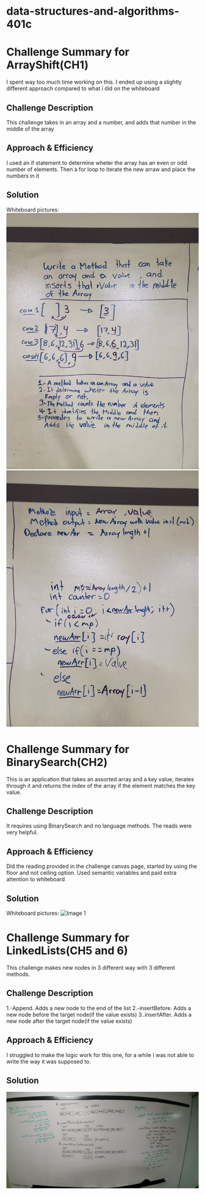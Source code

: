 # data-structures-and-algorithms-401c

# Challenge Summary for ArrayShift(CH1)
I spent way too much time working on this. I ended up using a slightly different approach compared to what i did on the whiteboard

## Challenge Description
This challenge takes in an array and a number, and adds that number in the middle of the array

## Approach & Efficiency
I used an if statement to determine wheter the array has an even or odd number of elements. 
Then a for loop to iterate the new arraw and place the numbers in it

## Solution
Whiteboard pictures:
![Image 1](https://github.com/Alejandroid101/data-structures-and-algorithms-401c/blob/array-binary-search/assets/CH1ArrayShift1.jpg?raw=true)
![Image 1](https://github.com/Alejandroid101/data-structures-and-algorithms-401c/blob/array-binary-search/assets/CH1ArrayShift2.jpg?raw=true)


# Challenge Summary for BinarySearch(CH2)
This is an application that takes an assorted array and a key value, iterates through it and returns the
index of the array if the element matches the key value.

## Challenge Description
It requires using BinarySearch and no language methods. The reads were very helpful.

## Approach & Efficiency
Did the reading provided in the challenge canvas page, started by using the floor and not ceiling option.
Used semantic variables and paid extra attention to whiteboard

## Solution
Whiteboard pictures:
![Image 1](https://github.com/Alejandroid101/data-structures-and-algorithms-401c/blob/array-binary-search/assets/CH1BinaryShift.jpg?raw=true)


# Challenge Summary for LinkedLists(CH5 and 6)
This challenge makes new nodes in 3 different way with 3 different methods.

## Challenge Description
1.-Append. Adds a new node to the end of the list
2.-insertBefore. Adds a new node before the target node(if the value exists)
3..insertAfter. Adds a new node after the target node(if the value exists)

## Approach & Efficiency
I struggled to make the logic work for this one, for a while I was not able to write the way it was supposed to.

## Solution

![Image 1](https://github.com/Alejandroid101/data-structures-and-algorithms-401c/blob/master/assets/CH5-6LinkedLists.jpg?raw=true)




